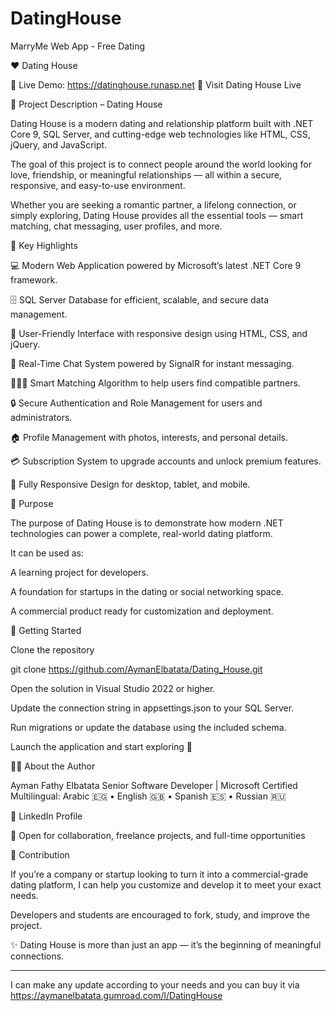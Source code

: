 # DatingHouse
MarryMe Web App - Free Dating

❤️ Dating House

📌 Live Demo: https://datinghouse.runasp.net
🔗 Visit Dating House Live


📖 Project Description – Dating House


Dating House is a modern dating and relationship platform built with .NET Core 9, SQL Server, and cutting-edge web technologies like HTML, CSS, jQuery, and JavaScript.

The goal of this project is to connect people around the world looking for love, friendship, or meaningful relationships — all within a secure, responsive, and easy-to-use environment.

Whether you are seeking a romantic partner, a lifelong connection, or simply exploring, Dating House provides all the essential tools — smart matching, chat messaging, user profiles, and more.

🌟 Key Highlights

💻 Modern Web Application powered by Microsoft’s latest .NET Core 9 framework.

🗄️ SQL Server Database for efficient, scalable, and secure data management.

💞 User-Friendly Interface with responsive design using HTML, CSS, and jQuery.

💬 Real-Time Chat System powered by SignalR for instant messaging.

🧑‍🤝‍🧑 Smart Matching Algorithm to help users find compatible partners.

🔒 Secure Authentication and Role Management for users and administrators.

🏠 Profile Management with photos, interests, and personal details.

💳 Subscription System to upgrade accounts and unlock premium features.

📱 Fully Responsive Design for desktop, tablet, and mobile.

🎯 Purpose

The purpose of Dating House is to demonstrate how modern .NET technologies can power a complete, real-world dating platform.

It can be used as:

A learning project for developers.

A foundation for startups in the dating or social networking space.

A commercial product ready for customization and deployment.

🚀 Getting Started

Clone the repository

git clone https://github.com/AymanElbatata/Dating_House.git


Open the solution in Visual Studio 2022 or higher.

Update the connection string in appsettings.json to your SQL Server.

Run migrations or update the database using the included schema.

Launch the application and start exploring 💖


👨‍💻 About the Author

Ayman Fathy Elbatata
Senior Software Developer | Microsoft Certified
Multilingual: Arabic 🇪🇬 • English 🇬🇧 • Spanish 🇪🇸 • Russian 🇷🇺

🔗 LinkedIn Profile

💼 Open for collaboration, freelance projects, and full-time opportunities

🤝 Contribution

If you’re a company or startup looking to turn it into a commercial-grade dating platform, I can help you customize and develop it to meet your exact needs.

Developers and students are encouraged to fork, study, and improve the project.

✨ Dating House is more than just an app — it’s the beginning of meaningful connections.

------
I can make any update according to your needs and you can buy it via https://aymanelbatata.gumroad.com/l/DatingHouse
